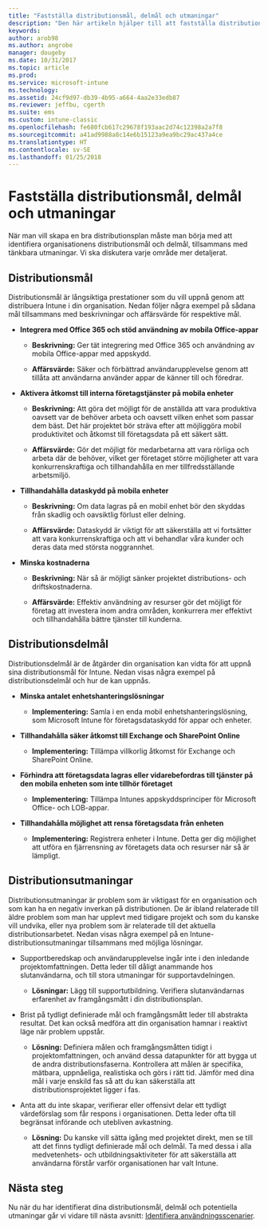 ```yaml
---
title: "Fastställa distributionsmål, delmål och utmaningar"
description: "Den här artikeln hjälper till att fastställa distributionsmål, delmål och utmaningar för en Microsoft Intune-implementering endast i molnet."
keywords: 
author: arob98
ms.author: angrobe
manager: dougeby
ms.date: 10/31/2017
ms.topic: article
ms.prod: 
ms.service: microsoft-intune
ms.technology: 
ms.assetid: 24cf9d97-db39-4b95-a664-4aa2e33edb87
ms.reviewer: jeffbu, cgerth
ms.suite: ems
ms.custom: intune-classic
ms.openlocfilehash: fe680fcb617c29678f193aac2d74c12398a2a7f8
ms.sourcegitcommit: a41ad9988a8c14e6b15123a9ea9bc29ac437a4ce
ms.translationtype: HT
ms.contentlocale: sv-SE
ms.lasthandoff: 01/25/2018
---
```

# <a name="determine-deployment-goals-objectives-and-challenges"></a>Fastställa distributionsmål, delmål och utmaningar

När man vill skapa en bra distributionsplan måste man börja med att identifiera organisationens distributionsmål och delmål, tillsammans med tänkbara utmaningar. Vi ska diskutera varje område mer detaljerat.

## <a name="deployment-goals"></a>Distributionsmål

Distributionsmål är långsiktiga prestationer som du vill uppnå genom att distribuera Intune i din organisation. Nedan följer några exempel på sådana mål tillsammans med beskrivningar och affärsvärde för respektive mål.

-   **Integrera med Office 365 och stöd användning av mobila Office-appar**

    -   **Beskrivning:** Ger tät integrering med Office 365 och användning av mobila Office-appar med appskydd.

    -   **Affärsvärde:** Säker och förbättrad användarupplevelse genom att tillåta att användarna använder appar de känner till och föredrar.

-   **Aktivera åtkomst till interna företagstjänster på mobila enheter**

    -   **Beskrivning:** Att göra det möjligt för de anställda att vara produktiva oavsett var de behöver arbeta och oavsett vilken enhet som passar dem bäst. Det här projektet bör sträva efter att möjliggöra mobil produktivitet och åtkomst till företagsdata på ett säkert sätt.

    -   **Affärsvärde:** Gör det möjligt för medarbetarna att vara rörliga och arbeta där de behöver, vilket ger företaget större möjligheter att vara konkurrenskraftiga och tillhandahålla en mer tillfredsställande arbetsmiljö.

-   **Tillhandahålla dataskydd på mobila enheter**

    -   **Beskrivning:** Om data lagras på en mobil enhet bör den skyddas från skadlig och oavsiktlig förlust eller delning.

    -   **Affärsvärde:** Dataskydd är viktigt för att säkerställa att vi fortsätter att vara konkurrenskraftiga och att vi behandlar våra kunder och deras data med största noggrannhet.

-   **Minska kostnaderna**

    -   **Beskrivning:** När så är möjligt sänker projektet distributions- och driftskostnaderna.

    -    **Affärsvärde:** Effektiv användning av resurser gör det möjligt för företag att investera inom andra områden, konkurrera mer effektivt och tillhandahålla bättre tjänster till kunderna.

## <a name="deployment-objectives"></a>Distributionsdelmål

Distributionsdelmål är de åtgärder din organisation kan vidta för att uppnå sina distributionsmål för Intune. Nedan visas några exempel på distributionsdelmål och hur de kan uppnås.

-   **Minska antalet enhetshanteringslösningar**

    -   **Implementering:** Samla i en enda mobil enhetshanteringslösning, som Microsoft Intune för företagsdataskydd för appar och enheter.

-   **Tillhandahålla säker åtkomst till Exchange och SharePoint Online**

    -   **Implementering:** Tillämpa villkorlig åtkomst för Exchange och SharePoint Online.

-   **Förhindra att företagsdata lagras eller vidarebefordras till tjänster på den mobila enheten som inte tillhör företaget**

    -   **Implementering:** Tillämpa Intunes appskyddsprinciper för Microsoft Office- och LOB-appar.

-   **Tillhandahålla möjlighet att rensa företagsdata från enheten**

    -   **Implementering:** Registrera enheter i Intune. Detta ger dig möjlighet att utföra en fjärrensning av företagets data och resurser när så är lämpligt.

## <a name="deployment-challenges"></a>Distributionsutmaningar

Distributionsutmaningar är problem som är viktigast för en organisation och som kan ha en negativ inverkan på distributionen. De är ibland relaterade till äldre problem som man har upplevt med tidigare projekt och som du kanske vill undvika, eller nya problem som är relaterade till det aktuella distributionsarbetet. Nedan visas några exempel på en Intune-distributionsutmaningar tillsammans med möjliga lösningar.

-   Supportberedskap och användarupplevelse ingår inte i den inledande projektomfattningen. Detta leder till dåligt anammande hos slutanvändarna, och till stora utmaningar för supportavdelningen.

    -   **Lösningar:** Lägg till supportutbildning. Verifiera slutanvändarnas erfarenhet av framgångsmått i din distributionsplan.

-   Brist på tydligt definierade mål och framgångsmått leder till abstrakta resultat. Det kan också medföra att din organisation hamnar i reaktivt läge när problem uppstår.

    -   **Lösning:** Definiera målen och framgångsmåtten tidigt i projektomfattningen, och använd dessa datapunkter för att bygga ut de andra distributionsfaserna. Kontrollera att målen är specifika, mätbara, uppnåeliga, realistiska och görs i rätt tid. Jämför med dina mål i varje enskild fas så att du kan säkerställa att distributionsprojektet ligger i fas.

-   Anta att du inte skapar, verifierar eller offensivt delar ett tydligt värdeförslag som får respons i organisationen. Detta leder ofta till begränsat införande och utebliven avkastning.

    -   **Lösning:** Du kanske vill sätta igång med projektet direkt, men se till att det finns tydligt definierade mål och delmål. Ta med dessa i alla medvetenhets- och utbildningsaktiviteter för att säkerställa att användarna förstår varför organisationen har valt Intune.

## <a name="next-steps"></a>Nästa steg

Nu när du har identifierat dina distributionsmål, delmål och potentiella utmaningar går vi vidare till nästa avsnitt: [Identifiera användningsscenarier](planning-guide-scenarios.md).
